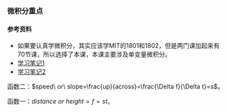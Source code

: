 ### 微积分重点

<script src="http://fred-wang.github.io/mathml.css/mspace.js"></script>

#### 参考资料
* 如果要认真学微积分，其实应该学MIT的1801和1802，但是两门课加起来有70节课，所以选择了本课，本课主要涉及单变量微积分。
* [学习笔记1](https://www.zhihu.com/column/c_1165312843926171648)
* [学习笔记2](https://blog.csdn.net/shamozhizhoutx/article/details/125126766)


函数二：$speed\ or\ slope=\frac{up}{across}=\frac{\Delta f}{\Delta t}=s$。

函数一：$distance\ or\ height=f=st$。


